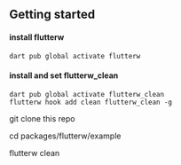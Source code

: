 ## Getting started

#### install flutterw

```
dart pub global activate flutterw
```

#### install and set flutterw_clean

```
dart pub global activate flutterw_clean
flutterw hook add clean flutterw_clean -g
```

git clone this repo

cd packages/flutterw/example

flutterw clean